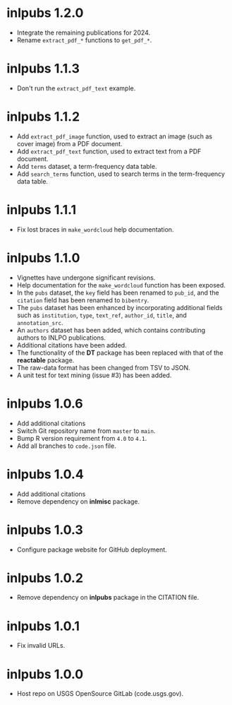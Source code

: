 # inlpubs 1.2.0

- Integrate the remaining publications for 2024.
- Rename `extract_pdf_*` functions to `get_pdf_*`.

# inlpubs 1.1.3

- Don't run the `extract_pdf_text` example.

# inlpubs 1.1.2

- Add `extract_pdf_image` function, used to extract an image (such as cover image) from a PDF document.
- Add `extract_pdf_text` function, used to extract text from a PDF document.
- Add `terms` dataset, a term-frequency data table.
- Add `search_terms` function, used to search terms in the term-frequency data table.

# inlpubs 1.1.1

- Fix lost braces in `make_wordcloud` help documentation.

# inlpubs 1.1.0

- Vignettes have undergone significant revisions.
- Help documentation for the `make_wordcloud` function has been exposed.
- In the `pubs` dataset, the `key` field has been renamed to `pub_id`,
  and the `citation` field has been renamed to `bibentry`.
- The `pubs` dataset has been enhanced by incorporating additional fields such as
  `institution`, `type`, `text_ref`, `author_id`, `title`, and `annotation_src`.
- An `authors` dataset has been added, which contains contributing authors to INLPO publications.
- Additional citations have been added.
- The functionality of the **DT** package has been replaced with that of the **reactable** package.
- The raw-data format has been changed from TSV to JSON.
- A unit test for text mining (issue #3) has been added.

# inlpubs 1.0.6

- Add additional citations
- Switch Git repository name from `master` to `main`.
- Bump R version requirement from `4.0` to `4.1`.
- Add all branches to `code.json` file.

# inlpubs 1.0.4

- Add additional citations
- Remove dependency on **inlmisc** package.

# inlpubs 1.0.3

- Configure package website for GitHub deployment.

# inlpubs 1.0.2

- Remove dependency on **inlpubs** package in the CITATION file.

# inlpubs 1.0.1

- Fix invalid URLs.

# inlpubs 1.0.0

- Host repo on USGS OpenSource GitLab (code.usgs.gov).
